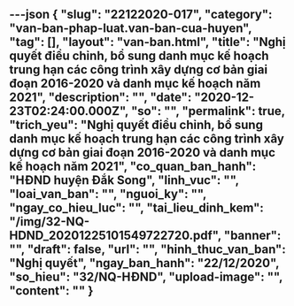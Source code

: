 ---json
{
    "slug": "22122020-017",
    "category": "van-ban-phap-luat.van-ban-cua-huyen",
    "tag": [],
    "layout": "van-ban.html",
    "title": "Nghị quyết điều chỉnh, bổ sung danh mục kế hoạch trung hạn các công trình xây dựng cơ bản giai đoạn 2016-2020 và danh mục kế hoạch năm 2021",
    "description": "",
    "date": "2020-12-23T02:24:00.000Z",
    "so": "",
    "permalink": true,
    "trich_yeu": "Nghị quyết điều chỉnh, bổ sung danh mục kế hoạch trung hạn các công trình xây dựng cơ bản giai đoạn 2016-2020 và danh mục kế hoạch năm 2021",
    "co_quan_ban_hanh": "HĐND huyện Đắk Song",
    "linh_vuc": "",
    "loai_van_ban": "",
    "nguoi_ky": "",
    "ngay_co_hieu_luc": "",
    "tai_lieu_dinh_kem": "/img/32-NQ-HDND_20201225101549722720.pdf",
    "banner": "",
    "draft": false,
    "url": "",
    "hinh_thuc_van_ban": "Nghị quyết",
    "ngay_ban_hanh": "22/12/2020",
    "so_hieu": "32/NQ-HĐND",
    "upload-image": "",
    "__content__": ""
}
---
